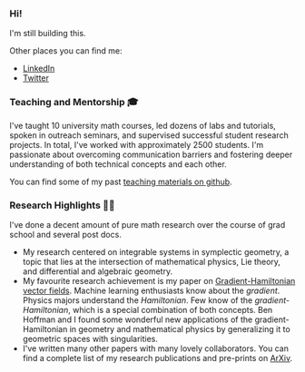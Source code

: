 ### Hi! 

I'm still building this.

Other places you can find me:
- [LinkedIn](https://linkedin.com/in/lanej5)
- [Twitter](https://twitter.com/__jeremylane__)

### Teaching and Mentorship 🎓

I've taught 10 university math courses, led dozens of labs and tutorials, spoken in outreach seminars, and supervised successful student research projects. In total, I've worked with approximately 2500 students. I'm passionate about overcoming communication barriers and fostering deeper understanding of both technical concepts and each other. 

You can find some of my past [teaching materials on github](https://github.com/lanej5/math).

### Research Highlights 🧮🔬

I've done a decent amount of pure math research over the course of grad school and several post docs.

- My research centered on integrable systems in symplectic geometry, a topic that lies at the intersection of mathematical physics, Lie theory, and differential and algebraic geometry.
- My favourite research achievement is my paper on [Gradient-Hamiltonian vector fields](http://arxiv.org/abs/2008.13656). Machine learning enthusiasts know about the *gradient*. Physics majors understand the *Hamiltonian*. Few know of the *gradient-Hamiltonian*, which is a special combination of both concepts. Ben Hoffman and I found some wonderful new applications of the gradient-Hamiltonian in geometry and mathematical physics by generalizing it to geometric spaces with singularities. 
- I've written many other papers with many lovely collaborators. You can find a complete list of my research publications and pre-prints on [ArXiv](https://arxiv.org/a/lane_j_2.html).
